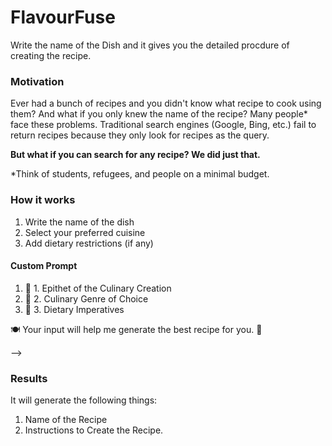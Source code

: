 # FlavourFuse
Write the name of the Dish and it gives you the detailed procdure of creating the recipe. 

### Motivation
Ever had a bunch of recipes and you didn't know what recipe to cook using them? And what if you only knew the name of the recipe? 
Many people* face these problems. Traditional search engines (Google, Bing, etc.) fail to return recipes because they only look for recipes as the query.

**But what if you can search for any recipe? We did just that.**

*Think of students, refugees, and people on a minimal budget.

### How it works
1. Write the name of the dish 
2. Select your preferred cuisine
3. Add dietary restrictions (if any)

#### Custom Prompt 
<!-- 🌟 🍽️ Custom Prompt 🍴 🌟 -->
<!-- 🌟 As an adept culinary artisan renowned for curating bespoke gastronomic delights, I am deeply committed to tailoring an epicurean masterpiece precisely attuned to your discerning palate. To commence this culinary odyssey, I kindly request your esteemed input on the following intricacies: 🌟 -->
<ol>
  <li>📝 1. Epithet of the Culinary Creation</li>
  <li>🍲 2. Culinary Genre of Choice</li>
  <li>🥗 3. Dietary Imperatives</li>
</ol>
<p>🍽️ Your input will help me generate the best recipe for you. 🍳</p>

-->



### Results
It will generate the following things:
1. Name of the Recipe
2. Instructions to Create the Recipe.
